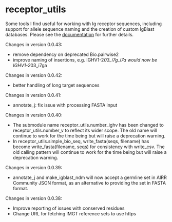 # receptor_utils

Some tools I find useful for working with Ig receptor sequences, including support for allele sequence naming and 
the creation of custom IgBlast databases. Please see the [documentation](https://williamdlees.github.io/receptor_utils/_build/html/introduction.html)
for further details.

Changes in version 0.0.43:
- remove dependency on deprecated Bio.pairwise2
- improve naming of insertions, e.g. IGHV1-2*03_i7g_i7a would now be IGHV1-2*03_i7ga

Changes in version 0.0.42:
- better handling of long target sequences

Changes in version 0.0.41:
- annotate_j: fix issue with processing FASTA input

Changes in version 0.0.40:
- The submodule name receptor_utils.number_ighv has been changed to receptor_utils.number_v to reflect its wider scope. The old name will continue
to work for the time being but will raise a deprecation warning.
- In receptor_utils.simple_bio_seq, write_fasta(seqs, filename) has become write_fasta(filename, seqs) for consistency with write_csv. The old
calling pattern will continue to work for the time being but will raise a deprecation warning.

Changes in version 0.0.39:
- annotate_j and make_igblast_ndm will now accept a germline set in AIRR Community JSON format, as an alternative to providing the set in FASTA format.

Changes in version 0.0.38:
- Improve reporting of issues with conserved residues
- Change URL for fetching IMGT reference sets to use https





